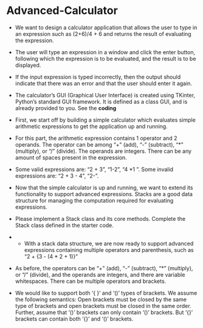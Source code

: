 # Advanced-Calculator
- We want to design a calculator application that allows the user to type in an expression such as (2+6)/4 + 6 and returns the result of evaluating the expression.
- The user will type an expression in a window and click the enter button, following which the expression is to be evaluated, and the result is to be displayed.
- If the input expression is typed incorrectly, then the output should indicate that there was an error and that the user should enter it again.
- The calculator’s GUI (Graphical User Interface) is created using TKinter, Python’s standard GUI framework. It is defined as a class GUI, and is already provided to you. See the **coding**

- First, we start off by building a simple calculator which evaluates simple arithmetic expressions to get the application up and running.
- For this part, the arithmetic expression contains 1 operator and 2 operands. The operator can be among “+” (add), “-” (subtract), “*” (multiply), or “/” (divide). The operands are integers. There can be any amount of spaces present in the expression.
- Some valid expressions are: “2 + 3”, “1-2”, “4  *1 ”. Some invalid expressions are: “2 + 3 - 4”, “2-”.

- Now that the simple calculator is up and running, we want to extend its functionality to support advanced expressions. Stacks are a good data structure for managing the computation required for evaluating expressions.
- Please implement a Stack class and its core methods. Complete the Stack class defined in the starter code.

- - With a stack data structure, we are now ready to support advanced expressions containing multiple operators and parenthesis, such as “2 + {3 - (4 * 2 + 1)}”
- As before, the operators can be “+” (add), “-” (subtract), “*” (multiply), or “/” (divide), and the operands are integers, and there are variable whitespaces. There can be multiple operators and brackets.
- We would like to support both ‘{ }’ and ‘()’ types of brackets. We assume the following semantics: Open brackets must be closed by the same type of brackets and open brackets must be closed in the same order. Further, assume that ‘()’ brackets can only contain ‘()’ brackets. But ‘{}’ brackets can contain both ‘{}’ and ‘()’ brackets.
